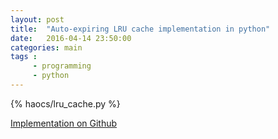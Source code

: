 ```yaml
---
layout: post
title:  "Auto-expiring LRU cache implementation in python"
date:   2016-04-14 23:50:00
categories: main
tags :
     - programming
     - python
---
```


{% haocs/lru_cache.py %}


[Implementation on Github](https://github.com/haocs/algorithm_practice/blob/master/libs/cache.py)
